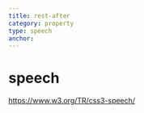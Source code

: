```yaml
---
title: rest-after
category: property
type: speech
anchor:
---
```


# speech

<https://www.w3.org/TR/css3-speech/>
